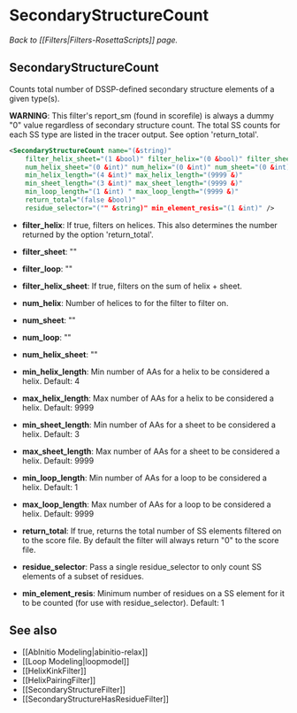 # SecondaryStructureCount
*Back to [[Filters|Filters-RosettaScripts]] page.*
## SecondaryStructureCount

Counts total number of DSSP-defined secondary structure elements of a given type(s).

**WARNING**: This filter's report_sm (found in scorefile) is always a dummy "0" value regardless of secondary structure count. The total SS counts for each SS type are listed in the tracer output. See option 'return_total'.

```xml
<SecondaryStructureCount name="(&string)"
    filter_helix_sheet="(1 &bool)" filter_helix="(0 &bool)" filter_sheet="(0 &bool)" filter_loop="(0 &bool)"
    num_helix_sheet="(0 &int)" num_helix="(0 &int)" num_sheet="(0 &int)" num_loop="(0 &int)"
    min_helix_length="(4 &int)" max_helix_length="(9999 &)"
    min_sheet_length="(3 &int)" max_sheet_length="(9999 &)"
    min_loop_length="(1 &int) " max_loop_length="(9999 &)"
    return_total="(false &bool)"
    residue_selector="("" &string)" min_element_resis="(1 &int)" />
```

- **filter_helix**: If true, filters on helices. This also determines the number returned by the option 'return_total'.
- **filter_sheet**: ""
- **filter_loop**: ""
- **filter_helix_sheet**: If true, filters on the sum of helix + sheet.

- **num_helix**: Number of helices to for the filter to filter on.
- **num_sheet**: ""
- **num_loop**: ""
- **num_helix_sheet**: ""

- **min_helix_length**: Min number of AAs for a helix to be considered a helix. Default: 4
- **max_helix_length**: Max number of AAs for a helix to be considered a helix. Default: 9999
- **min_sheet_length**: Min number of AAs for a sheet to be considered a helix. Default: 3
- **max_sheet_length**: Max number of AAs for a sheet to be considered a helix. Default: 9999
- **min_loop_length**: Min number of AAs for a loop to be considered a helix. Default: 1
- **max_loop_length**: Max number of AAs for a loop to be considered a helix. Default: 9999

- **return_total**: If true, returns the total number of SS elements filtered on to the score file. By default the filter will always return "0" to the score file.
- **residue_selector**: Pass a single residue_selector to only count SS elements of a subset of residues.
- **min_element_resis**: Minimum number of residues on a SS element for it to be counted (for use with residue_selector). Default: 1

## See also

* [[AbInitio Modeling|abinitio-relax]]
* [[Loop Modeling|loopmodel]]
* [[HelixKinkFilter]]
* [[HelixPairingFilter]]
* [[SecondaryStructureFilter]]
* [[SecondaryStructureHasResidueFilter]]
